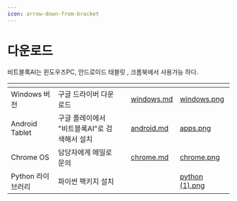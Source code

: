 ```yaml
---
icon: arrow-down-from-bracket
---
```


# 다운로드

비트블록AI는  윈도우즈PC, 안드로이드 태블릿 , 크롬북에서 사용가능 하다.  &#x20;

<table data-view="cards"><thead><tr><th></th><th></th><th></th><th data-hidden data-card-target data-type="content-ref"></th><th data-hidden data-card-cover data-type="files"></th></tr></thead><tbody><tr><td>Windows 버전</td><td>구글  드라이버 다운로드</td><td></td><td><a href="windows.md">windows.md</a></td><td><a href="../../.gitbook/assets/windows.png">windows.png</a></td></tr><tr><td>Android Tablet</td><td>구글 플레이에서 "비트블록AI"로 검색해서 설치</td><td></td><td><a href="android.md">android.md</a></td><td><a href="../../.gitbook/assets/apps.png">apps.png</a></td></tr><tr><td>Chrome OS</td><td>담당자에게 메일로 문의</td><td></td><td><a href="chrome.md">chrome.md</a></td><td><a href="../../.gitbook/assets/chrome.png">chrome.png</a></td></tr><tr><td>Python 라이브러리</td><td>파이썬 팩키지 설치</td><td></td><td></td><td><a href="../../.gitbook/assets/python (1).png">python (1).png</a></td></tr></tbody></table>

